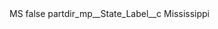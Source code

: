 <?xml version="1.0" encoding="UTF-8"?>
<CustomMetadata xmlns="http://soap.sforce.com/2006/04/metadata" xmlns:xsi="http://www.w3.org/2001/XMLSchema-instance" xmlns:xsd="http://www.w3.org/2001/XMLSchema">
    <label>MS</label>
    <protected>false</protected>
    <values>
        <field>partdir_mp__State_Label__c</field>
        <value xsi:type="xsd:string">Mississippi</value>
    </values>
</CustomMetadata>

